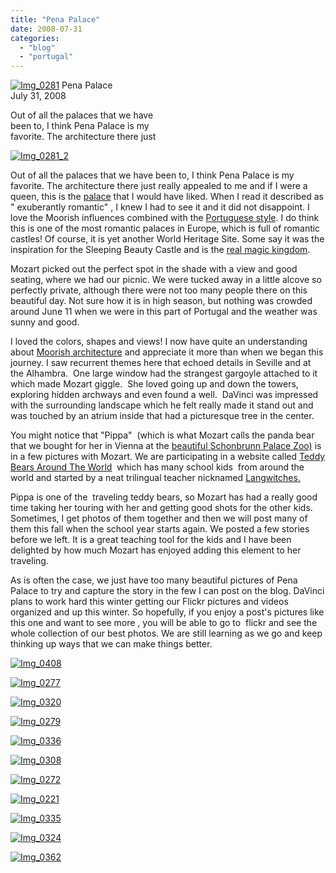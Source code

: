 ```yaml
---
title: "Pena Palace"
date: 2008-07-31
categories: 
  - "blog"
  - "portugal"
---
```


 [![Img_0281](http://soultravelers3new.local/images/2008/07/31/img_0281.jpg "Img_0281")](https://pub-ac94b3f306b24c0dba4238943c97f2e1.r2.dev/photos/uncategorized/2008/07/31/img_0281.jpg) Pena Palace  
July 31, 2008

Out of all the palaces that we have  
been to, I think Pena Palace is my  
favorite. The architecture there just

<!--more-->

[![Img_0281_2](http://soultravelers3new.local/images/2008/07/31/img_0281_2.jpg "Img_0281_2")](https://pub-ac94b3f306b24c0dba4238943c97f2e1.r2.dev/photos/uncategorized/2008/07/31/img_0281_2.jpg)

Out of all the palaces that we have been to, I think Pena Palace is my favorite. The architecture there just really appealed to me and if I were a queen, this is the [palace](http://en.wikipedia.org/wiki/Pena_Palace) that I would have liked. When I read it described as " exuberantly romantic" , I knew I had to see it and it did not disappoint. I love the Moorish influences combined with the [Portuguese style](http://www.portugalvirtual.pt/_tourism/costadelisboa/sintra/palpena.html). I do think this is one of the most romantic palaces in Europe, which is full of romantic castles! Of course, it is yet another World Heritage Site. Some say it was the inspiration for the Sleeping Beauty Castle and is the [real magic kingdom](http://www.birminghammail.net/lifestyle/travel/travel-reports/2008/07/30/the-real-magic-kingdom-97319-21433521/).  

Mozart picked out the perfect spot in the shade with a view and good seating, where we had our picnic. We were tucked away in a little alcove so perfectly private, although there were not too many people there on this beautiful day. Not sure how it is in high season, but nothing was crowded around June 11 when we were in this part of Portugal and the weather was sunny and good.

I loved the colors, shapes and views! I now have quite an understanding about [Moorish architecture](http://en.wikipedia.org/wiki/Moorish_architecture) and appreciate it more than when we began this journey. I saw recurrent themes here that echoed details in Seville and at the Alhambra.  One large window had the strangest gargoyle attached to it which made Mozart giggle.  She loved going up and down the towers, exploring hidden archways and even found a well.  DaVinci was impressed with the surrounding landscape which he felt really made it stand out and was touched by an atrium inside that had a picturesque tree in the center.

You might notice that "Pippa"  (which is what Mozart calls the panda bear that we bought for her in Vienna at the [beautiful Schonbrunn Palace Zoo)](http://soultravelers3new.local/2007/12/precious-pandas.html#more) is in a few pictures with Mozart. We are participating in a website called [Teddy Bears Around The World](http://sjeds.com/blog/teddybear/)  which has many school kids  from around the world and started by a neat trilingual teacher nicknamed [Langwitches.](http://langwitches.org/blog/about/)

Pippa is one of the  traveling teddy bears, so Mozart has had a really good time taking her touring with her and getting good shots for the other kids. Sometimes, I get photos of them together and then we will post many of them this fall when the school year starts again. We posted a few stories before we left. It is a great teaching tool for the kids and I have been delighted by how much Mozart has enjoyed adding this element to her traveling.

As is often the case, we just have too many beautiful pictures of Pena Palace to try and capture the story in the few I can post on the blog. DaVinci plans to work hard this winter getting our Flickr pictures and videos organized and up this winter. So hopefully, if you enjoy a post's pictures like this one and want to see more , you will be able to go to  flickr and see the whole collection of our best photos. We are still learning as we go and keep thinking up ways that we can make things better.

[![Img_0408](http://soultravelers3new.local/images/2008/07/31/img_0408.jpg "Img_0408")](https://pub-ac94b3f306b24c0dba4238943c97f2e1.r2.dev/photos/uncategorized/2008/07/31/img_0408.jpg)

[![Img_0277](http://soultravelers3new.local/images/2008/07/31/img_0277.jpg "Img_0277")](https://pub-ac94b3f306b24c0dba4238943c97f2e1.r2.dev/photos/uncategorized/2008/07/31/img_0277.jpg)

[![Img_0320](http://soultravelers3new.local/images/2008/07/31/img_0320.jpg "Img_0320")](https://pub-ac94b3f306b24c0dba4238943c97f2e1.r2.dev/photos/uncategorized/2008/07/31/img_0320.jpg)

[![Img_0279](http://soultravelers3new.local/images/2008/07/31/img_0279.jpg "Img_0279")](https://pub-ac94b3f306b24c0dba4238943c97f2e1.r2.dev/photos/uncategorized/2008/07/31/img_0279.jpg)

[![Img_0336](http://soultravelers3new.local/images/2008/07/31/img_0336.jpg "Img_0336")](https://pub-ac94b3f306b24c0dba4238943c97f2e1.r2.dev/photos/uncategorized/2008/07/31/img_0336.jpg)

[![Img_0308](http://soultravelers3new.local/images/2008/07/31/img_0308.jpg "Img_0308")](https://pub-ac94b3f306b24c0dba4238943c97f2e1.r2.dev/photos/uncategorized/2008/07/31/img_0308.jpg)

[![Img_0272](http://soultravelers3new.local/images/2008/07/31/img_0272.jpg "Img_0272")](https://pub-ac94b3f306b24c0dba4238943c97f2e1.r2.dev/photos/uncategorized/2008/07/31/img_0272.jpg)

[![Img_0221](http://soultravelers3new.local/images/2008/07/31/img_0221.jpg "Img_0221")](https://pub-ac94b3f306b24c0dba4238943c97f2e1.r2.dev/photos/uncategorized/2008/07/31/img_0221.jpg)

[![Img_0335](http://soultravelers3new.local/images/2008/07/31/img_0335.jpg "Img_0335")](https://pub-ac94b3f306b24c0dba4238943c97f2e1.r2.dev/photos/uncategorized/2008/07/31/img_0335.jpg)

[![Img_0324](http://soultravelers3new.local/images/2008/07/31/img_0324.jpg "Img_0324")](https://pub-ac94b3f306b24c0dba4238943c97f2e1.r2.dev/photos/uncategorized/2008/07/31/img_0324.jpg)

[![Img_0362](http://soultravelers3new.local/images/2008/07/31/img_0362.jpg "Img_0362")](https://pub-ac94b3f306b24c0dba4238943c97f2e1.r2.dev/photos/uncategorized/2008/07/31/img_0362.jpg)
